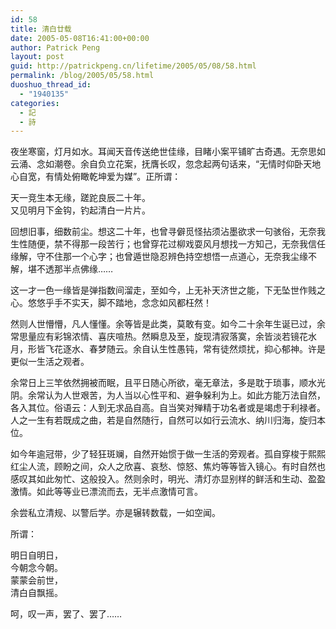 ```yaml
---
id: 58
title: 清白廿载
date: 2005-05-08T16:41:00+00:00
author: Patrick Peng
layout: post
guid: http://patrickpeng.cn/lifetime/2005/05/08/58.html
permalink: /blog/2005/05/58.html
duoshuo_thread_id:
  - "1940135"
categories:
  - 記
  - 詩
---
```

<p>夜坐寒窗，灯月如水。耳闻天音传送绝世佳缘，目睹小案平铺旷古奇遇。无奈思如云涌、念如潮卷。余自负立花案，抚膺长叹，忽念起两句话来，“无情时仰卧天地心自宽，有情处俯瞰乾坤爱为媒”。正所谓：</p>  <p>天一竞生本无缘，蹉跎良辰二十年。    <br />又见明月下金钩，钓起清白一片片。</p>  <p>回想旧事，细数前尘。想这二十年，也曾寻僻觅怪拈须沾墨欲求一句骇俗，无奈我生性随便，禁不得那一段苦行；也曾穿花过柳戏耍风月想找一方知己，无奈我信任缘解，守不住那一个心字；也曾遁世隐忍辨色持空想悟一点道心，无奈我尘缘不解，堪不透那半点佛缘……</p>  <p>这一才一色一缘皆是弹指数间溜走，至如今，上无补天济世之能，下无坠世作贱之心。悠悠乎手不实天，脚不踏地，念念如风都枉然！</p>  <p>然则人世懵懵，凡人懂懂。余等皆是此类，莫敢有变。如今二十余年生诞已过，余常思量应有彩锦浓情、喜庆喧热。然瞬息及至，旋现清寂落寞，余皆淡若镜花水月，形皆飞花逐水、春梦随云。余自认生性愚钝，常有徒然烦扰，抑心郁神。许是更似一生活之观者。</p>  <p>余常日上三竿依然拥被而眠，且平日随心所欲，毫无章法，多是耽于琐事，顺水光阴。余常认为人世艰苦，为人当以心性平和、避争躲利为上。如此方能万法自然，各入其位。俗语云：人到无求品自高。自当笑对殚精于功名者或是竭虑于利禄者。人之一生有若既成之曲，若是自然随行，自然可以如行云流水、纳川归海，旋归本位。</p>  <p>如今年逾冠带，少了轻狂斑斓，自然开始惯于做一生活的旁观者。孤自穿梭于熙熙红尘人流，顾盼之间，众人之欣喜、哀愁、惊怒、焦灼等等皆入镜心。有时自然也感叹其如此匆忙、这般投入。然则余时，明光、清灯亦显别样的鲜活和生动、盈盈激情。如此等等业已漂流而去，无半点激情可言。</p>  <p>余尝私立清规、以警后学。亦是辗转数载，一如空闻。</p>  <p>所谓：</p>  <p>明日自明日，    <br />今朝念今朝。     <br />蒙蒙会前世，     <br />清白自飘摇。</p>  <p>呵，叹一声，罢了、罢了……</p>